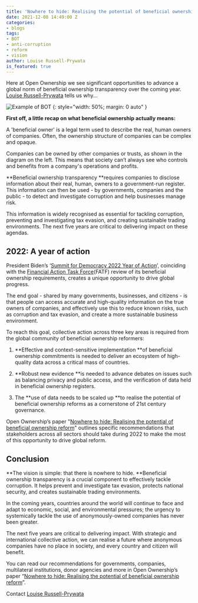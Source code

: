 ```yaml
---
title: 'Nowhere to hide: Realising the potential of beneficial ownership reform'
date: 2021-12-08 14:49:00 Z
categories:
- blogs
tags:
- BOT
- anti-corruption
- reform
- vision
author: Louise Russell-Prywata
is_featured: true
---
```


Here at Open Ownership we see significant opportunities to advance a global norm of beneficial ownership transparency over the coming year. [Louise Russell-Prywata](mailto:louise@openownership.org) tells us why...

![Example of BOT](/uploads/bot-example.jpg)
{: style="width: 50%; margin: 0 auto" }

**First off, a little recap on what beneficial ownership actually means:**

A 'beneficial owner' is a legal term used to describe the real, human owners of companies. Often, the ownership structure of companies can be complex and opaque.

Companies can be owned by other companies or trusts, as shown in the diagram on the left. This means that society can’t always see who controls and benefits from a company's operations and profits.

**Beneficial ownership transparency **requires companies to disclose information about their real, human, owners to a government-run register. This information can then be used - by governments, companies and the public - to detect and investigate corruption and help businesses manage risk.

This information is widely recognised as essential for tackling corruption, preventing and investigating tax evasion, and creating sustainable trading environments. The next five years are critical to delivering impact on these agendas.

## 2022: A year of action

President Biden’s ‘[Summit for Democracy 2022 Year of Action](https://www.state.gov/summit-for-democracy/)’, coinciding with the [Financial Action Task Force](https://www.fatf-gafi.org/publications/fatfrecommendations/documents/public-consultation-r24.html)(FATF) review of its beneficial ownership requirements, creates a unique opportunity to drive global progress.

The end goal - shared by many governments, businesses, and citizens - is that people can access accurate and high-quality information on the true owners of companies, and effectively use this to reduce known risks, such as corruption and tax evasion, and create a more sustainable business environment.

To reach this goal, collective action across three key areas is required from the global community of beneficial ownership reformers:

1. **Effective and context-sensitive implementation **of beneficial ownership commitments is needed to deliver an ecosystem of high-quality data across a critical mass of countries.

2. **Robust new evidence **is needed to advance debates on issues such as balancing privacy and public access, and the verification of data held in beneficial ownership registers.

3. The **use of data needs to be scaled up **to realise the potential of beneficial ownership reforms as a cornerstone of 21st century governance.

Open Ownership’s paper "[Nowhere to hide: Realising the potential of beneficial ownership reform](/resources/nowhere-to-hide-realising-the-potential-of-beneficial-ownership-reform/)" outlines specific recommendations that stakeholders across all sectors should take during 2022 to make the most of this opportunity to drive global reform.

## Conclusion

**The vision is simple: that there is nowhere to hide. **Beneficial ownership transparency is a crucial component to effectively tackle corruption. It helps prevent and investigate tax evasion, protects national security, and creates sustainable trading environments.

In the coming years, countries around the world will continue to face and adapt to economic, social, and environmental pressures; the urgency to systemically tackle the use of anonymously-owned companies has never been greater.

The next five years are critical to delivering impact. With strategic and international collective action, we can realise a future where anonymous companies have no place in society, and every country and citizen will benefit.

You can read our recommendations for governments, companies, multilateral institutions, donor agencies and more in Open Ownership’s paper “[Nowhere to hide: Realising the potential of beneficial ownership reform](https://bit.ly/NowheretoHide)”.

Contact [Louise Russell-Prywata](mailto:louise@openownership.org)